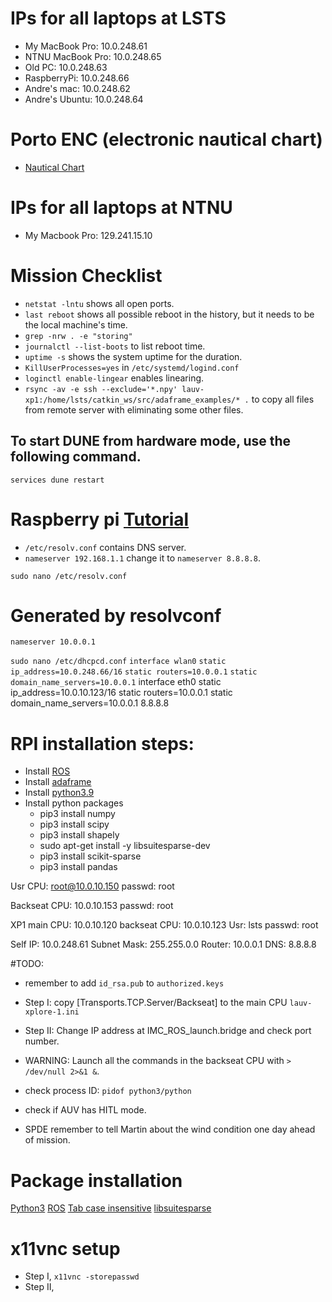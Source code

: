 # IPs for all laptops at LSTS
- My MacBook Pro: 10.0.248.61
- NTNU MacBook Pro: 10.0.248.65
- Old PC: 10.0.248.63
- RaspberryPi: 10.0.248.66
- Andre's mac: 10.0.248.62
- Andre's Ubuntu: 10.0.248.64

# Porto ENC (electronic nautical chart)
- [Nautical Chart](https://www.hidrografico.pt/op/33)

# IPs for all laptops at NTNU
- My Macbook Pro: 129.241.15.10

# Mission Checklist
- `netstat -lntu` shows all open ports.
- `last reboot` shows all possible reboot in the history, but it needs to be the local machine's time.
- `grep -nrw . -e "storing"`
- `journalctl --list-boots` to list reboot time.
- `uptime -s` shows the system uptime for the duration.
- `KillUserProcesses=yes` in `/etc/systemd/logind.conf`
- `loginctl enable-lingear` enables linearing.
- `rsync -av -e ssh --exclude='*.npy' lauv-xp1:/home/lsts/catkin_ws/src/adaframe_examples/* .` to copy all files from remote server with eliminating some other files.

## To start DUNE from hardware mode, use the following command.
`services dune restart`

# Raspberry pi [Tutorial](https://pimylifeup.com/raspberry-pi-static-ip-address/)
- `/etc/resolv.conf` contains DNS server.
- `nameserver 192.168.1.1` change it to `nameserver 8.8.8.8`.

`sudo nano /etc/resolv.conf`
# Generated by resolvconf
`nameserver 10.0.0.1`

`sudo nano /etc/dhcpcd.conf`
`interface wlan0`
`static ip_address=10.0.248.66/16`
`static routers=10.0.0.1`
`static domain_name_servers=10.0.0.1`
interface eth0
static ip_address=10.0.10.123/16
static routers=10.0.0.1
static domain_name_servers=10.0.0.1 8.8.8.8

# RPI installation steps:
- Install [ROS](http://wiki.ros.org/noetic/Installation/Debian)
- Install [adaframe](https://github.com/NTNU-Adaptive-Sampling-Group/adaframe_examples)
- Install [python3.9](https://linuxize.com/post/how-to-install-python-3-9-on-debian-10/)
- Install python packages
  - pip3 install numpy
  - pip3 install scipy
  - pip3 install shapely
  - sudo apt-get install -y libsuitesparse-dev
  - pip3 install scikit-sparse
  - pip3 install pandas


Usr CPU: root@10.0.10.150
passwd: root

Backseat CPU: 10.0.10.153
passwd: root

XP1
main CPU: 10.0.10.120
backseat CPU: 10.0.10.123
Usr: lsts
passwd: root

Self IP: 10.0.248.61
Subnet Mask: 255.255.0.0
Router: 10.0.0.1
DNS: 8.8.8.8


#TODO:
- remember to add `id_rsa.pub` to `authorized.keys`

- Step I: copy [Transports.TCP.Server/Backseat] to the main CPU `lauv-xplore-1.ini`
- Step II: Change IP address at IMC_ROS_launch.bridge and check port number.

- WARNING: Launch all the commands in the backseat CPU with `> /dev/null 2>&1 &`.
- check process ID: `pidof python3/python`

- check if AUV has HITL mode.

- SPDE remember to tell Martin about the wind condition one day ahead of mission.

# Package installation
[Python3](https://linuxize.com/post/how-to-install-python-3-9-on-debian-10/)
[ROS]()
[Tab case insensitive](https://askubuntu.com/questions/87061/can-i-make-tab-auto-completion-case-insensitive-in-bash)
[libsuitesparse](https://zoomadmin.com/HowToInstall/UbuntuPackage/libsuitesparse-dev)


# x11vnc setup
- Step I, `x11vnc -storepasswd`
- Step II,
